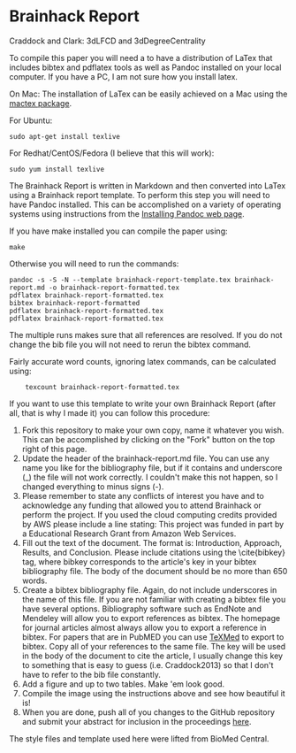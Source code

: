Brainhack Report
========================

Craddock and Clark: 3dLFCD and 3dDegreeCentrality

To compile this paper you will need a to have a distribution of LaTex that includes bibtex and pdflatex tools as well as Pandoc installed on your local computer. If you have a PC, I am not sure how you install latex.

On Mac:
The installation of LaTex can be easily achieved on a Mac using the [mactex package](https://tug.org/mactex/). 

For Ubuntu:
    
	sudo apt-get install texlive

For Redhat/CentOS/Fedora (I believe that this will work):
	
	sudo yum install texlive

The Brainhack Report is written in Markdown and then converted into LaTex using a Brainhack report template. To perform this step you will need to have Pandoc installed. This can be accomplished on a variety of operating systems using instructions from the [Installing Pandoc web page](http://pandoc.org/installing.html).

If you have make installed you can compile the paper using:
    
    make

Otherwise you will need to run the commands:
    
	pandoc -s -S -N --template brainhack-report-template.tex brainhack-report.md -o brainhack-report-formatted.tex
	pdflatex brainhack-report-formatted.tex
	bibtex brainhack-report-formatted
	pdflatex brainhack-report-formatted.tex
	pdflatex brainhack-report-formatted.tex

The multiple runs makes sure that all references are resolved. If you do not 
change the bib file you will not need to rerun the bibtex command.

Fairly accurate word counts, ignoring latex commands, can be calculated using:

    	texcount brainhack-report-formatted.tex

If you want to use this template to write your own Brainhack Report (after all, that is why I made it) you can follow this procedure:

   1. Fork this repository to make your own copy, name it whatever you wish. This can be accomplished by clicking on the "Fork" button on the top right of this page.
   2. Update the header of the brainhack-report.md file. You can use any name you like for the bibliography file, but if it contains and underscore (\_) the file will not work correctly. I couldn't make this not happen, so I changed everything to minus signs (-).
   3. Please remember to state any conflicts of interest you have and to acknowledge any funding that allowed you to attend Brainhack or perform the project. If you used the cloud computing credits provided by AWS please include a line stating: This project was funded in part by a Educational Research Grant from Amazon Web Services.
   4. Fill out the text of the document. The format is: Introduction, Approach, Results, and Conclusion. Please include citations using the \cite{bibkey} tag, where bibkey corresponds to the article's key in your bibtex bibliography file. The body of the document should be no more than 650 words.
   5. Create a bibtex bibliography file. Again, do not include underscores in the name of this file. If you are not familiar with creating a bibtex file you have several options. Bibliography software such as EndNote and Mendeley will allow you to export references as bibtex. The homepage for journal articles almost always allow you to export a reference in bibtex. For papers that are in PubMED you can use [TeXMed](http://www.bioinformatics.org/texmed/) to export to bibtex. Copy all of your references to the same file. The key will be used in the body of the document to cite the article, I usually change this key to something that is easy to guess (i.e. Craddock2013) so that I don't have to refer to the bib file constantly. 
   6. Add a figure and up to two tables. Make 'em look good.
   7. Compile the image using the instructions above and see how beautiful it is!
   8. When you are done, push all of you changes to the GitHub repository and submit your abstract for inclusion in the proceedings [here](http://brainhack.org/proceedings-submission-form/).
   
The style files and template used here were lifted from BioMed Central.